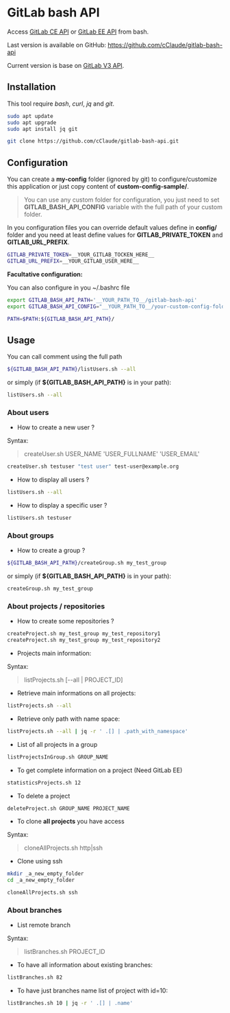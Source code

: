 # GitLab bash API

Access [GitLab CE API](https://docs.gitlab.com/ce/api/) or [GitLab EE API](https://docs.gitlab.com/ee/api/) from bash.

Last version is available on GitHub: https://github.com/cClaude/gitlab-bash-api

Current version is base on [GitLab V3 API](https://docs.gitlab.com/ce/api/v3_to_v4.html).


## Installation

This tool require *bash*, *curl*, *jq*  and *git*.

```bash
sudo apt update
sudo apt upgrade
sudo apt install jq git

git clone https://github.com/cClaude/gitlab-bash-api.git
```


## Configuration

You can create a **my-config** folder (ignored by git) to configure/customize this application or just copy
content of **custom-config-sample/**.

> You can use any custom folder for configuration, you just need to set **GITLAB_BASH_API_CONFIG** 
> variable with the full path of your custom folder.

In you configuration files you can override default values define in **config/** folder and you need at
least define values for **GITLAB_PRIVATE_TOKEN** and **GITLAB_URL_PREFIX**.


```bash
GITLAB_PRIVATE_TOKEN=__YOUR_GITLAB_TOCKEN_HERE__
GITLAB_URL_PREFIX=__YOUR_GITLAB_USER_HERE__
```


**Facultative configuration:**

You can also configure in you ~/.bashrc file

```bash
export GITLAB_BASH_API_PATH='__YOUR_PATH_TO__/gitlab-bash-api'
export GITLAB_BASH_API_CONFIG="__YOUR_PATH_TO__/your-custom-config-folder"

PATH=$PATH:${GITLAB_BASH_API_PATH}/
```


## Usage

You can call comment using the full path
```bash
${GITLAB_BASH_API_PATH}/listUsers.sh --all
```

or simply (if **${GITLAB_BASH_API_PATH}** is in your path):

```bash
listUsers.sh --all
```

### About users

* How to create a new user ?

Syntax:
> createUser.sh USER_NAME 'USER_FULLNAME' 'USER_EMAIL'

```bash
createUser.sh testuser "test user" test-user@example.org
```

* How to display all users ?

```bash
listUsers.sh --all
```

* How to display a specific user ?

```bash
listUsers.sh testuser
```


### About groups

* How to create a group ?

```bash
${GITLAB_BASH_API_PATH}/createGroup.sh my_test_group
```

or simply (if **${GITLAB_BASH_API_PATH}** is in your path):

```bash
createGroup.sh my_test_group
```


### About projects / repositories

* How to create some repositories ?

```bash
createProject.sh my_test_group my_test_repository1
createProject.sh my_test_group my_test_repository2
```

* Projects main information:

Syntax:
> listProjects.sh [--all | PROJECT_ID]

* Retrieve main informations on all projects:

```bash
listProjects.sh --all
```

* Retrieve only path with name space:

```bash
listProjects.sh --all | jq -r ' .[] | .path_with_namespace'
```

* List of all projects in a group

```bash
listProjectsInGroup.sh GROUP_NAME
```

* To get complete information on a project (Need GitLab EE)

```bash
statisticsProjects.sh 12
```

* To delete a project

```bash
deleteProject.sh GROUP_NAME PROJECT_NAME
```

* To clone **all projects** you have access

Syntax:
> cloneAllProjects.sh http|ssh

* Clone using ssh

```bash
mkdir _a_new_empty_folder
cd _a_new_empty_folder

cloneAllProjects.sh ssh
```

### About branches

* List remote branch

Syntax:
> listBranches.sh PROJECT_ID

* To have all information about existing branches:

```bash
listBranches.sh 82
```

* To have just branches name list of project with id=10:

```bash
listBranches.sh 10 | jq -r ' .[] | .name'
```


